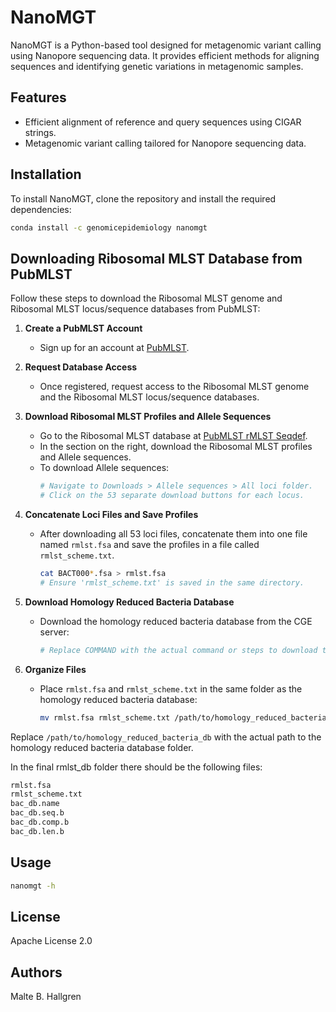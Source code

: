 # NanoMGT

NanoMGT is a Python-based tool designed for metagenomic variant calling using Nanopore sequencing data. It provides efficient methods for aligning sequences and identifying genetic variations in metagenomic samples.

## Features

- Efficient alignment of reference and query sequences using CIGAR strings.
- Metagenomic variant calling tailored for Nanopore sequencing data.

## Installation

To install NanoMGT, clone the repository and install the required dependencies:

```bash
conda install -c genomicepidemiology nanomgt
```

## Downloading Ribosomal MLST Database from PubMLST

Follow these steps to download the Ribosomal MLST genome and Ribosomal MLST locus/sequence databases from PubMLST:

1. **Create a PubMLST Account**
   - Sign up for an account at [PubMLST](https://pubmlst.org/).

2. **Request Database Access**
   - Once registered, request access to the Ribosomal MLST genome and the Ribosomal MLST locus/sequence databases.

3. **Download Ribosomal MLST Profiles and Allele Sequences**
   - Go to the Ribosomal MLST database at [PubMLST rMLST Seqdef](https://pubmlst.org/bigsdb?db=pubmlst_rmlst_seqdef).
   - In the section on the right, download the Ribosomal MLST profiles and Allele sequences.
   - To download Allele sequences:
     ```bash
     # Navigate to Downloads > Allele sequences > All loci folder.
     # Click on the 53 separate download buttons for each locus.
     ```

4. **Concatenate Loci Files and Save Profiles**
   - After downloading all 53 loci files, concatenate them into one file named `rmlst.fsa` and save the profiles in a file called `rmlst_scheme.txt`.
     ```bash
     cat BACT000*.fsa > rmlst.fsa
     # Ensure 'rmlst_scheme.txt' is saved in the same directory.
     ```

5. **Download Homology Reduced Bacteria Database**
   - Download the homology reduced bacteria database from the CGE server:
     ```bash
     # Replace COMMAND with the actual command or steps to download the database.
     ```

6. **Organize Files**
   - Place `rmlst.fsa` and `rmlst_scheme.txt` in the same folder as the homology reduced bacteria database:
     ```bash
     mv rmlst.fsa rmlst_scheme.txt /path/to/homology_reduced_bacteria_db
     ```

Replace `/path/to/homology_reduced_bacteria_db` with the actual path to the homology reduced bacteria database folder.

In the final rmlst_db folder there should be the following files:

```bash
rmlst.fsa
rmlst_scheme.txt
bac_db.name
bac_db.seq.b
bac_db.comp.b
bac_db.len.b

```

## Usage

```bash
nanomgt -h
```

## License

Apache License 2.0

## Authors
Malte B. Hallgren
